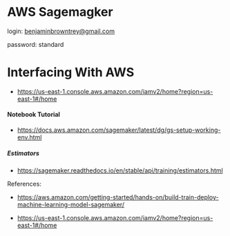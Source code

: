 # AWS Sagemagker

login:
benjaminbrowntrey@gmail.com

password:
standard

# Interfacing With AWS

- https://us-east-1.console.aws.amazon.com/iamv2/home?region=us-east-1#/home


#### Notebook Tutorial

- https://docs.aws.amazon.com/sagemaker/latest/dg/gs-setup-working-env.html

##### Estimators

- https://sagemaker.readthedocs.io/en/stable/api/training/estimators.html





References:

- https://aws.amazon.com/getting-started/hands-on/build-train-deploy-machine-learning-model-sagemaker/

- https://us-east-1.console.aws.amazon.com/iamv2/home?region=us-east-1#/home

